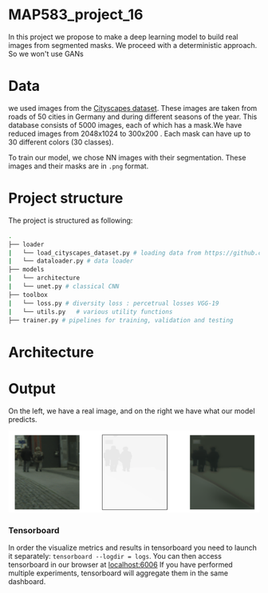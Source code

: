 # MAP583_project_16

In this project we propose to make a deep learning model to build real images from segmented masks.
We proceed with a deterministic approach. So we won't use GANs

# Data

we used images from the [Cityscapes dataset](https://www.cityscapes-dataset.com/dataset-overview/). These images are taken from roads of 50 cities in Germany and during different seasons of the year. This database consists of 5000 images, each of which has a mask.We have reduced images from 2048x1024 to 300x200 . Each mask can have up to 30 different colors (30 classes).

To train our model, we chose NN images with their segmentation. 
These images and their masks are in `.png` format. 


# Project structure

The project is structured as following:

```bash
.
├── loader
|   └── load_cityscapes_dataset.py # loading data from https://github.com/diandiaye/MAP583.git
|   └── dataloader.py # data loader
├── models
|   └── architecture
|   └── unet.py # classical CNN
├── toolbox
|   └── loss.py # diversity loss : percetrual losses VGG-19 
|   └── utils.py   # various utility functions
├── trainer.py # pipelines for training, validation and testing
```


# Architecture



# Output

On the left, we have a real image, and on the right we have what our model predicts.

![alt text](https://raw.githubusercontent.com/diandiaye/MAP583_final_project_team_16/master/images/Result%20.png) 


### Tensorboard
In order the visualize metrics and results in tensorboard you need to launch it separately: `tensorboard --logdir = logs`. You can then access tensorboard in our browser at [localhost:6006](localhost:6006)
If you have performed multiple experiments, tensorboard will aggregate them in the same dashboard.

